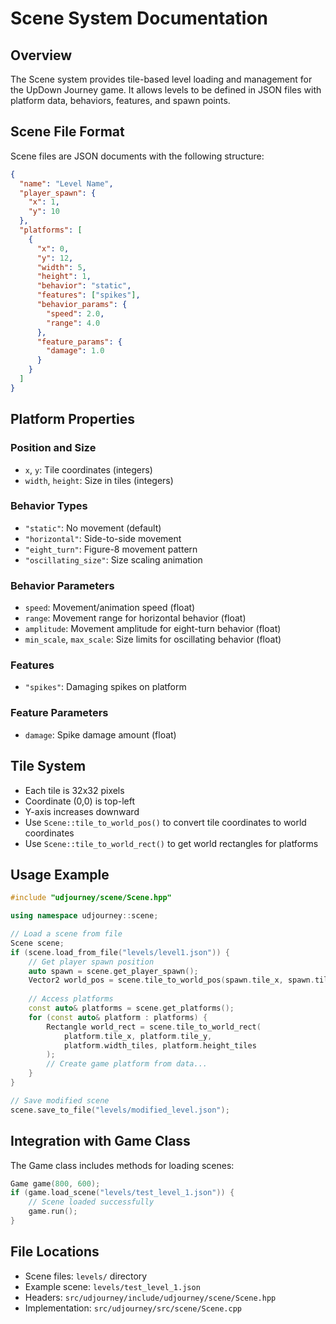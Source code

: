# Scene System Documentation

## Overview

The Scene system provides tile-based level loading and management for the UpDown Journey game. It allows levels to be defined in JSON files with platform data, behaviors, features, and spawn points.

## Scene File Format

Scene files are JSON documents with the following structure:

```json
{
  "name": "Level Name",
  "player_spawn": {
    "x": 1,
    "y": 10
  },
  "platforms": [
    {
      "x": 0,
      "y": 12,
      "width": 5,
      "height": 1,
      "behavior": "static",
      "features": ["spikes"],
      "behavior_params": {
        "speed": 2.0,
        "range": 4.0
      },
      "feature_params": {
        "damage": 1.0
      }
    }
  ]
}
```

## Platform Properties

### Position and Size
- `x`, `y`: Tile coordinates (integers)
- `width`, `height`: Size in tiles (integers)

### Behavior Types
- `"static"`: No movement (default)
- `"horizontal"`: Side-to-side movement
- `"eight_turn"`: Figure-8 movement pattern
- `"oscillating_size"`: Size scaling animation

### Behavior Parameters
- `speed`: Movement/animation speed (float)
- `range`: Movement range for horizontal behavior (float)  
- `amplitude`: Movement amplitude for eight-turn behavior (float)
- `min_scale`, `max_scale`: Size limits for oscillating behavior (float)

### Features
- `"spikes"`: Damaging spikes on platform

### Feature Parameters
- `damage`: Spike damage amount (float)

## Tile System

- Each tile is 32x32 pixels
- Coordinate (0,0) is top-left
- Y-axis increases downward
- Use `Scene::tile_to_world_pos()` to convert tile coordinates to world coordinates
- Use `Scene::tile_to_world_rect()` to get world rectangles for platforms

## Usage Example

```cpp
#include "udjourney/scene/Scene.hpp"

using namespace udjourney::scene;

// Load a scene from file
Scene scene;
if (scene.load_from_file("levels/level1.json")) {
    // Get player spawn position
    auto spawn = scene.get_player_spawn();
    Vector2 world_pos = scene.tile_to_world_pos(spawn.tile_x, spawn.tile_y);
    
    // Access platforms
    const auto& platforms = scene.get_platforms();
    for (const auto& platform : platforms) {
        Rectangle world_rect = scene.tile_to_world_rect(
            platform.tile_x, platform.tile_y,
            platform.width_tiles, platform.height_tiles
        );
        // Create game platform from data...
    }
}

// Save modified scene
scene.save_to_file("levels/modified_level.json");
```

## Integration with Game Class

The Game class includes methods for loading scenes:

```cpp
Game game(800, 600);
if (game.load_scene("levels/test_level_1.json")) {
    // Scene loaded successfully
    game.run();
}
```

## File Locations

- Scene files: `levels/` directory
- Example scene: `levels/test_level_1.json`
- Headers: `src/udjourney/include/udjourney/scene/Scene.hpp`
- Implementation: `src/udjourney/src/scene/Scene.cpp`